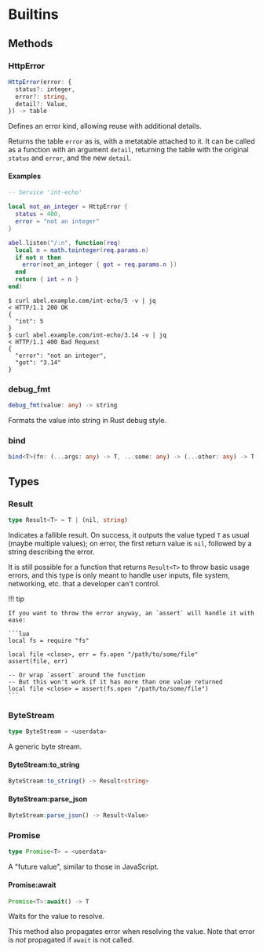 # Builtins

## Methods

### HttpError

```ts
HttpError(error: {
  status?: integer,
  error?: string,
  detail?: Value,
}) -> table
```

Defines an error kind, allowing reuse with additional details.

Returns the table `error` as is, with a metatable attached to it. It can be called as a function with an argument `detail`, returning the table with the original `status` and `error`, and the new `detail`.

#### Examples

```lua
-- Service 'int-echo'

local not_an_integer = HttpError {
  status = 400,
  error = "not an integer"
}

abel.listen("/:n", function(req)
  local n = math.tointeger(req.params.n)
  if not n then
    error(not_an_integer { got = req.params.n })
  end
  return { int = n }
end)
```

```console
$ curl abel.example.com/int-echo/5 -v | jq
< HTTP/1.1 200 OK
{
  "int": 5
}
$ curl abel.example.com/int-echo/3.14 -v | jq
< HTTP/1.1 400 Bad Request
{
  "error": "not an integer",
  "got": "3.14"
}
```

### debug_fmt

```ts
debug_fmt(value: any) -> string
```

Formats the value into string in Rust debug style.

### bind

```ts
bind<T>(fn: (...args: any) -> T, ...some: any) -> (...other: any) -> T
```

## Types

### Result

```ts
type Result<T> = T | (nil, string)
```

Indicates a fallible result. On success, it outputs the value typed `T` as usual (maybe multiple values); on error, the first return value is `nil`, followed by a string describing the error.

It is still possible for a function that returns `Result<T>` to throw basic usage errors, and this type is only meant to handle user inputs, file system, networking, etc. that a developer can't control.

!!! tip

    If you want to throw the error anyway, an `assert` will handle it with ease:

    ```lua
    local fs = require "fs"

    local file <close>, err = fs.open "/path/to/some/file"
    assert(file, err)

    -- Or wrap `assert` around the function
    -- But this won't work if it has more than one value returned
    local file <close> = assert(fs.open "/path/to/some/file")
    ```

### ByteStream

```ts
type ByteStream = <userdata>
```

A generic byte stream.

#### ByteStream:to_string

```ts
ByteStream:to_string() -> Result<string>
```

#### ByteStream:parse_json

```ts
ByteStream:parse_json() -> Result<Value>
```

### Promise

```ts
type Promise<T> = <userdata>
```

A "future value", similar to those in JavaScript.

#### Promise:await

```ts
Promise<T>:await() -> T
```

Waits for the value to resolve.

This method also propagates error when resolving the value. Note that error is *not* propagated if `await` is not called.
